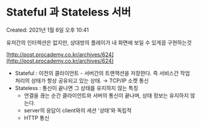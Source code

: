 # Stateful 과 Stateless 서버

Created: 2021년 1월 6일 오후 10:41

유저간의 인터렉션은 없지만, 상대방의 플레이가 내 화면에 보일 수 있게끔 구현하는것

[http://post.procademy.co.kr/archives/624](http://post.procademy.co.kr/archives/624)

- Stateful :  이전의 클라이언트 - 서버간의 트랜잭션을 저장한다. 즉 서비스간 작업 처리의 상태가 항상 공유되고 있는 상태. → TCP/IP 소켓 통신
- Stateless : 통신이 끝나면 그  상태를 유지하지 않는 특징
    - 연결을 끊는 순간 클라이언트와 서버의 통신이 끝나며, 상태 정보는 유지하지 않는다.
    - server의 응답이 client와의 세션 '상태'와 독립적
    - HTTP 통신